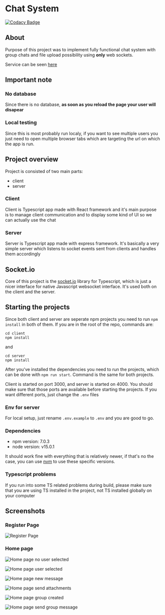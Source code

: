 # Chat System

[![Codacy Badge](https://api.codacy.com/project/badge/Grade/34921120d07d4eeaac040fefa37030c8)](https://app.codacy.com/gh/MATF-Computer-Networks-Projects/2020_Chat-System?utm_source=github.com&utm_medium=referral&utm_content=MATF-Computer-Networks-Projects/2020_Chat-System&utm_campaign=Badge_Grade)

## About 

Purpose of this project was to implement fully functional chat system with group chats and file upload possibility using **only** web sockets.

Service can be seen [here](https://chat-system.notify-me.rs/)

## Important note

### No database 
Since there is no database, **as soon as you reload the page your user will disapear**

### Local testing 

Since this is most probably run localy, if you want to see multiple users you just need to open multiple browser tabs which are targeting the url on which the app is run.

## Project overview

Project is consisted of two main parts:

- client
- server 

### Client 

Client is Typescript app made with React framework and it's main purpose is to manage client communication and to display some kind of UI so we can actually use the chat

### Server 

Server is Typescript app made with express framework. It's basically a very simple server which listens to socket events sent from clients and handles them accordingly


## Socket.io 

Core of this project is the [socket.io](https://socket.io/) library for Typescript, which is just a nicer interface for native Javascript websocket interface. It's used both on the client and the server.

## Starting the projects

Since both client and server are seperate npm projects you need to run `npm install` in both of them. If you are in the root of the repo, commands are:

```
cd client
npm install 
```

and 

```
cd server
npm install 
```

After you've installed the dependencies you need to run the projects, which can be done with `npm run start`. Command is the same for both projects.

Client is started on port 3000, and server is started on 4000. You should make sure that those ports are available before starting the projects. If you want different ports, just change the `.env` files

### Env for server

For local setup, just rename `.env.example` to `.env` and you are good to go.

### Dependencies 

- npm version: 7.0.3
- node version: v15.0.1

It should work fine with everything that is relatively newer, if that's no the case, you can use [nvm](https://github.com/nvm-sh/nvm) to use these specific versions.

### Typescript problems

If you run into some TS related problems during build, please make sure that you are using TS installed in the project, not TS installed globally on your computer

## Screenshots 

### Register Page
![Register Page](https://i.postimg.cc/0QK5WjcG/register-Page.png)
### Home page
![Home page no user selected](https://i.postimg.cc/Jz0QQPnk/home-Page-No-User-Selected.png)

![Home page user selected](https://i.postimg.cc/fRPfqmtg/home-Page-User-Selected.png)

![Home page new message](https://i.postimg.cc/7LTMFhSP/home-Page-New-Message.png)

![Home page send attachments](https://i.postimg.cc/Fzhykx81/home-Page-Send-Attachments.png)

![Home page group created](https://i.postimg.cc/RhGc7Hxd/home-Page-New-Group.png)

![Home page send group message](https://i.postimg.cc/fWvjn6Sd/home-Page-Send-Group-Message.png)


